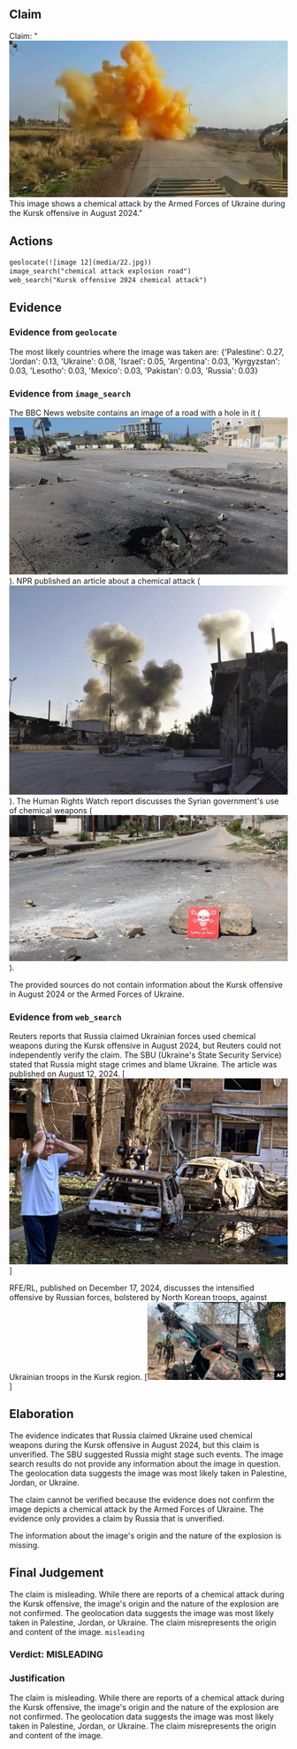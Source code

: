 ## Claim
Claim: "![image 12](media/22.jpg) This image shows a chemical attack by the Armed Forces of Ukraine during the Kursk offensive in August 2024."

## Actions
```
geolocate(![image 12](media/22.jpg))
image_search("chemical attack explosion road")
web_search("Kursk offensive 2024 chemical attack")
```

## Evidence
### Evidence from `geolocate`
The most likely countries where the image was taken are: {'Palestine': 0.27, 'Jordan': 0.13, 'Ukraine': 0.08, 'Israel': 0.05, 'Argentina': 0.03, 'Kyrgyzstan': 0.03, 'Lesotho': 0.03, 'Mexico': 0.03, 'Pakistan': 0.03, 'Russia': 0.03}

### Evidence from `image_search`
The BBC News website contains an image of a road with a hole in it (![image 1905](media/2025-08-07_19-20-1754594427-416957.jpg)). NPR published an article about a chemical attack (![image 1906](media/2025-08-07_19-20-1754594427-533693.jpg)). The Human Rights Watch report discusses the Syrian government's use of chemical weapons (![image 1907](media/2025-08-07_19-20-1754594427-945990.jpg)).

The provided sources do not contain information about the Kursk offensive in August 2024 or the Armed Forces of Ukraine.


### Evidence from `web_search`
Reuters reports that Russia claimed Ukrainian forces used chemical weapons during the Kursk offensive in August 2024, but Reuters could not independently verify the claim. The SBU (Ukraine's State Security Service) stated that Russia might stage crimes and blame Ukraine. The article was published on August 12, 2024. [![image 1908](media/2025-08-07_19-20-1754594438-883912.jpg)]

RFE/RL, published on December 17, 2024, discusses the intensified offensive by Russian forces, bolstered by North Korean troops, against Ukrainian troops in the Kursk region. [![image 1909](media/2025-08-07_19-20-1754594441-963456.jpg)]


## Elaboration
The evidence indicates that Russia claimed Ukraine used chemical weapons during the Kursk offensive in August 2024, but this claim is unverified. The SBU suggested Russia might stage such events. The image search results do not provide any information about the image in question. The geolocation data suggests the image was most likely taken in Palestine, Jordan, or Ukraine.

The claim cannot be verified because the evidence does not confirm the image depicts a chemical attack by the Armed Forces of Ukraine. The evidence only provides a claim by Russia that is unverified.

The information about the image's origin and the nature of the explosion is missing.


## Final Judgement
The claim is misleading. While there are reports of a chemical attack during the Kursk offensive, the image's origin and the nature of the explosion are not confirmed. The geolocation data suggests the image was most likely taken in Palestine, Jordan, or Ukraine. The claim misrepresents the origin and content of the image. `misleading`

### Verdict: MISLEADING

### Justification
The claim is misleading. While there are reports of a chemical attack during the Kursk offensive, the image's origin and the nature of the explosion are not confirmed. The geolocation data suggests the image was most likely taken in Palestine, Jordan, or Ukraine. The claim misrepresents the origin and content of the image.
